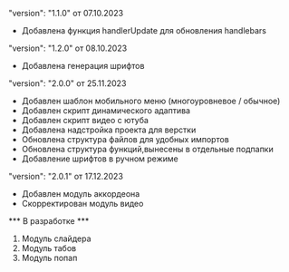 "version": "1.1.0" от 07.10.2023

-   Добавлена функция handlerUpdate для обновления handlebars

"version": "1.2.0" от 08.10.2023

-   Добавлена генерация шрифтов

"version": "2.0.0" от 25.11.2023

-   Добавлен шаблон мобильного меню (многоуровневое / обычное)
-   Добавлен скрипт динамического адаптива
-   Добавлен скрипт видео с ютуба
-   Добавлена надстройка проекта для верстки
-   Обновлена структура файлов для удобных импортов
-   Обновлена структура функций,вынесены в отдельные подпапки
-   Добавление шрифтов в ручном режиме

"version": "2.0.1" от 17.12.2023

-   Добавлен модуль аккордеона
-   Скорректирован модуль видео

\*\*\* В разработке \*\*\*

1. Модуль слайдера
2. Модуль табов
3. Модуль попап

